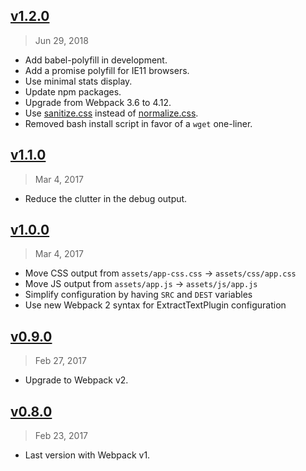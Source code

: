 ## [v1.2.0]

> Jun 29, 2018

- Add babel-polyfill in development.
- Add a promise polyfill for IE11 browsers.
- Use minimal stats display.
- Update npm packages.
- Upgrade from Webpack 3.6 to 4.12.
- Use [sanitize.css] instead of [normalize.css].
- Removed bash install script in favor of a `wget` one-liner.

[sanitize.css]: https://yarn.pm/sanitize.css
[normalize.css]: https://yarn.pm/normalize.css
[v1.2.0]: https://github.com/rstacruz/webpack-starter-kit/compare/v1.1.0...v1.2.0

## [v1.1.0]

> Mar 4, 2017

- Reduce the clutter in the debug output.

[v1.1.0]: https://github.com/rstacruz/webpack-starter-kit/compare/v1.0.0...v1.1.0

## [v1.0.0]

> Mar 4, 2017

- Move CSS output from `assets/app-css.css` → `assets/css/app.css`
- Move JS output from `assets/app.js` → `assets/js/app.js`
- Simplify configuration by having `SRC` and `DEST` variables
- Use new Webpack 2 syntax for ExtractTextPlugin configuration

[v1.0.0]: https://github.com/rstacruz/webpack-starter-kit/compare/v0.9.0...v1.0.0

## [v0.9.0]

> Feb 27, 2017

- Upgrade to Webpack v2.

[v0.9.0]: https://github.com/rstacruz/webpack-starter-kit/compare/v0.8.0...v0.9.0

## [v0.8.0]

> Feb 23, 2017

- Last version with Webpack v1.

[v0.8.0]: https://github.com/rstacruz/webpack-starter-kit/tree/v0.8.0

